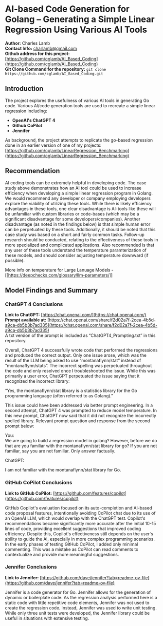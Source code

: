 # AI-based Code Generation for Golang – Generating a Simple Linear Regression Using Various AI Tools

**Author:** Charles Lamb  
**Contact Info:** charlamb@gmail.com  
**Github address for this project:** [https://github.com/cglamb/AI_Based_Coding](https://github.com/cglamb/AI_Based_Coding)  
**Git Clone Command for the repository:** `git clone https://github.com/cglamb/AI_Based_Coding.git`

## Introduction

The project explores the usefulness of various AI tools in generating Go code. Various AI/code generation tools are used to recreate a simple linear regression including:

- **OpenAI's ChatGPT 4**
- **Github CoPilot**
- **Jennifer**  

As background, the project attempts to replicate the go-based regression done in an earlier version of one of my projects: [https://github.com/cglamb/LinearRegression_Benchmarking](https://github.com/cglamb/LinearRegression_Benchmarking)

## Recommendation

AI coding tools can be extremely helpful in developing code. The case study above demonstrates how an AI tool could be used to increase efficiency when developing a simple linear regression program in Golang. We would recommend any developer or company employing developers explore the viability of utilizing these tools. While there is likely efficiency advantages in these tools, one clear disadvantage is AI-tools like these will be unfamiliar with custom libraries or code-bases (which may be a significant disadvantage for some developers/companies).  Another disadvantage (as noted in the findings below) is that simple human error can be perpetuated by these tools.  Additionally, it should be noted that this case study was based on a short and fairly common tasks. Follow-up research should be conducted, relating to the effectiveness of these tools in more specialized and complicated applications.  Also recommended is that any user of these tools understand the temperature paramterization of these models, and should consider adjusting temperature downward (if possible).

More info on temperature for Large Lanuage Models - [[https://deepchecks.com/glossary/llm-parameters/]]

## Model Findings and Summary

### ChatGPT 4 Conclusions

**Link to ChatGPT:** [https://chat.openai.com/](https://chat.openai.com/)  
**Prompt available at:** [https://chat.openai.com/share/f2d02a7f-2cea-4b5d-a9ca-db5b3b7ad335](https://chat.openai.com/share/f2d02a7f-2cea-4b5d-a9ca-db5b3b7ad335)  
A txt version of the prompt is included as “ChatGPT4_Prompting.txt” in this repository.

Overall, ChatGPT 4 successfully wrote code that performed the regressions and produced the correct output. Only one issue arose, which was the result of the LLM being asked to use “montanaflynn/stat” instead of “montanaflynn/stats”. The incorrect spelling was perpetuated throughout the code and only resolved once I troubleshooted the issue. While this was primarily a user error, ChatGPT perpetuated the issue saying that it recognized the incorrect library:

“Yes, the montanaflynn/stat library is a statistics library for the Go programming language (often referred to as Golang).”

This issue could have been addressed via better prompt engineering. In a second attempt, ChatGPT 4 was prompted to reduce model temperature. In this new prompt, ChatGPT now said that it did not recognize the incorrectly spelled library. Relevant prompt question and response from the second prompt below:

You:  
We are going to build a regression model in golang? However, before we do that are you familiar with the montanaflynn/stat library for go? If you are not familiar, say you are not familiar. Only answer factually.

ChatGPT:  

I am not familiar with the montanaflynn/stat library for Go.

### GitHub CoPilot Conclusions

**Link to GitHub CoPilot:** [https://github.com/features/copilot](https://github.com/features/copilot)

GitHub Copilot's evaluation focused on its auto-completion and AI-based code proposal features, intentionally avoiding CoPilot chat due to its use of an OpenAI LLM, which would overlap with the ChatGPT test. Copilot's recommendations became significantly more accurate after the initial 10-15 lines of code, providing excellent suggestions that improved coding efficiency. Despite this, Copilot's effectiveness still depends on the user's ability to guide the AI, especially in more complex programming scenarios. In the early phases of testing GitHub CoPilot, I added only minimal commenting. This was a mistake as CoPilot can read comments to contextualize and provide more meaningful suggestions.

### Jennifer Conclusions

**Link to Jennifer:** [https://github.com/dave/jennifer?tab=readme-ov-file](https://github.com/dave/jennifer?tab=readme-ov-file)

Jennifer is a code generator for Go. Jennifer allows for the generation of dynamic or boilerplate code. As the regression analysis performed here is a static code with little repetitive code elements, Jennifer was not used to create the regression code. Instead, Jennifer was used to write unit testing. While only three unit tests were developed, the Jennifer library could be useful in situations with extensive testing.

